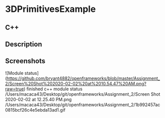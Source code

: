 # 3DPrimitivesExample
## C++
## Description
## Screenshots
![Module status]
(https://github.com/bryant4882/openframeworks/blob/master/Assignment_2/Screen%20Shot%202020-02-02%20at%2010.54.47%20AM.png?raw=true)
finished c++ module status
/Users/macaca43/Desktop/git/openframeworks/Assignment_2/Screen Shot 2020-02-02 at 12.25.40 PM.png
/Users/macaca43/Desktop/git/openframeworks/Assignment_2/1b992457ac0815bcf26c4e5ebda13ad1.gif

